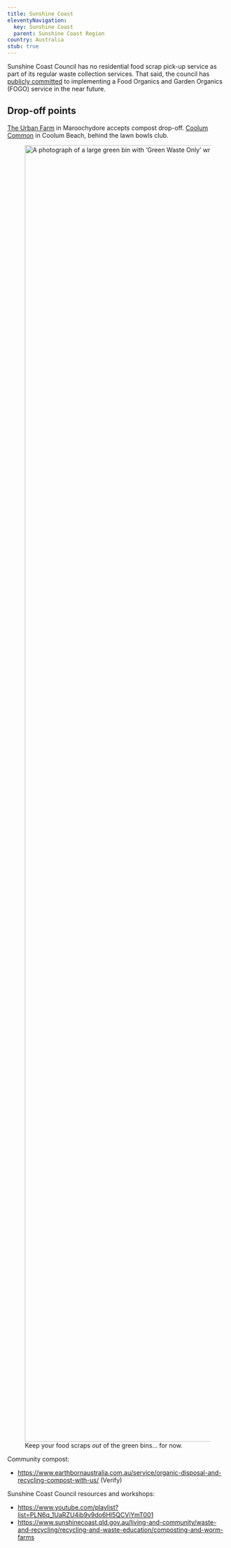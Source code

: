 ```yaml
---
title: Sunshine Coast
eleventyNavigation:
  key: Sunshine Coast
  parent: Sunshine Coast Region
country: Australia
stub: true
---
```


Sunshine Coast Council has no residential food scrap pick-up service as part of its regular waste collection services. That said, the council has <a href="https://www.sunshinecoast.qld.gov.au/living-and-community/waste-and-recycling/bin-collection-services/garden-waste-bin-collection/frequently-asked-questions#:~:text=We%20are%20currently%20investigating%20suitable%20processing%20facilities.%20The%20garden%20organics%20service%20can%20easily%20transition%20to%20a%20FOGO%20service%20in%20the%20future." target="_blank" rel="noopener">publicly committed</a> to implementing a Food Organics and Garden Organics (FOGO) service in the near future.

## Drop-off points

<a href="https://theurbanfarmmnc.com/page1.html" target="_blank" rel="noopener">The Urban Farm</a> in Maroochydore accepts compost drop-off.
<a href="https://www.facebook.com/coolumcommon" target="_blank" rel="noopener">Coolum Common</a> in Coolum Beach, behind the lawn bowls club.

<figure>
  <img src="{% src 'sunshine-coast/green-waste-only.jpg' %}"
  srcset="{% srcset 'sunshine-coast/green-waste-only.jpg' %}"
  alt="A photograph of a large green bin with ‘Green Waste Only’ written on it."
  width="3936 "
  height="2952"
  loading="lazy">
  <figcaption>Keep your food scraps <em>out</em> of the green bins... for now.</figcaption>
</figure>

Community compost:

- https://www.earthbornaustralia.com.au/service/organic-disposal-and-recycling-compost-with-us/ (Verify)

Sunshine Coast Council resources and workshops:

- https://www.youtube.com/playlist?list=PLN6q_1UaRZU4ib9v9do6Hl5QCViYmT001
- https://www.sunshinecoast.qld.gov.au/living-and-community/waste-and-recycling/recycling-and-waste-education/composting-and-worm-farms
